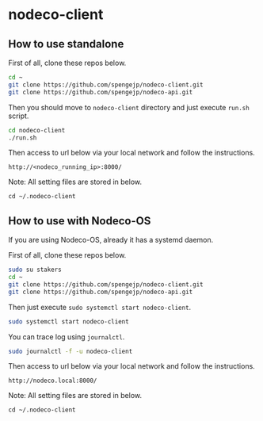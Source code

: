 # nodeco-client
## How to use standalone

First of all, clone these repos below.

``` bash
cd ~
git clone https://github.com/spengejp/nodeco-client.git
git clone https://github.com/spengejp/nodeco-api.git
```

Then you should move to `nodeco-client` directory and just execute `run.sh` script.

``` bash
cd nodeco-client
./run.sh
```

Then access to url below via your local network and follow the instructions.

`http://<nodeco_running_ip>:8000/`

Note: All setting files are stored in below.

```
cd ~/.nodeco-client
```

## How to use with Nodeco-OS

If you are using Nodeco-OS, already it has a systemd daemon.

First of all, clone these repos below.

``` bash 
sudo su stakers
cd ~
git clone https://github.com/spengejp/nodeco-client.git
git clone https://github.com/spengejp/nodeco-api.git
```

Then just execute `sudo systemctl start nodeco-client`.

``` bash
sudo systemctl start nodeco-client
```

You can trace log using `journalctl`.

``` bash
sudo journalctl -f -u nodeco-client
```

Then access to url below via your local network and follow the instructions.

`http://nodeco.local:8000/`

Note: All setting files are stored in below.

```
cd ~/.nodeco-client
```